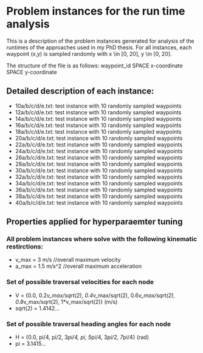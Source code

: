 # Problem instances for the run time analysis
This is a description of the problem instances generated for analysis of the runtimes of the approaches used in my PhD thesis. For all instances, each waypoint (x,y) is sampled randomly with x \in [0, 20], y \in [0, 20].

The structure of the file is as follows: 
waypoint_id SPACE x-coordinate SPACE y-coordinate

## Detailed description of each instance:
- 10a/b/c/d/e.txt: test instance with 10 randomly sampled waypoints
- 12a/b/c/d/e.txt: test instance with 10 randomly sampled waypoints
- 14a/b/c/d/e.txt: test instance with 10 randomly sampled waypoints
- 16a/b/c/d/e.txt: test instance with 10 randomly sampled waypoints
- 18a/b/c/d/e.txt: test instance with 10 randomly sampled waypoints
- 20a/b/c/d/e.txt: test instance with 10 randomly sampled waypoints
- 22a/b/c/d/e.txt: test instance with 10 randomly sampled waypoints
- 24a/b/c/d/e.txt: test instance with 10 randomly sampled waypoints
- 26a/b/c/d/e.txt: test instance with 10 randomly sampled waypoints
- 28a/b/c/d/e.txt: test instance with 10 randomly sampled waypoints
- 30a/b/c/d/e.txt: test instance with 10 randomly sampled waypoints
- 32a/b/c/d/e.txt: test instance with 10 randomly sampled waypoints
- 34a/b/c/d/e.txt: test instance with 10 randomly sampled waypoints
- 36a/b/c/d/e.txt: test instance with 10 randomly sampled waypoints
- 38a/b/c/d/e.txt: test instance with 10 randomly sampled waypoints
- 40a/b/c/d/e.txt: test instance with 10 randomly sampled waypoints

## Properties applied for hyperparaemter tuning
### All problem instances where solve with the following kinematic restirctions:
- v_max = 3 m/s //overall maximum velocity
- a_max = 1.5 m/s^2 //overall maximum acceleration

### Set of possible traversal velocities for each node
- V = {0.0, 0.2*v_max/sqrt(2), 0.4*v_max/sqrt(2), 0.6*v_max/sqrt(2), 0.8*v_max/sqrt(2), 1*v_max/sqrt(2)}  (m/s)
- sqrt(2) = 1.4142...

### Set of possible traversal heading angles for each node
- H = {0.0, pi/4, pi/2, 3*pi/4, pi, 5*pi/4, 3*pi/2, 7*pi/4}  (rad)
- pi = 3.1415...

